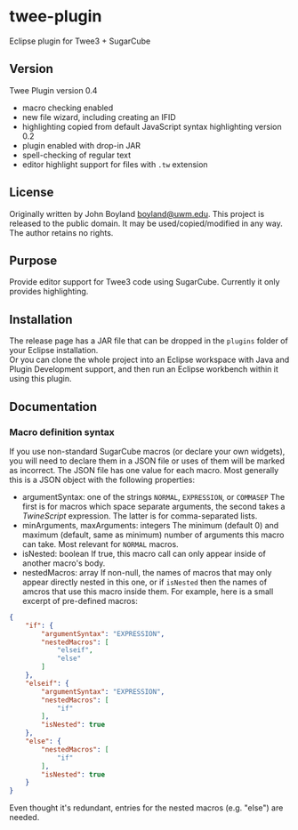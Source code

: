 # twee-plugin
Eclipse plugin for Twee3 + SugarCube
## Version
Twee Plugin version 0.4
* macro checking enabled
* new file wizard, including creating an IFID
* highlighting copied from default JavaScript syntax highlighting
version 0.2
* plugin enabled with drop-in JAR
* spell-checking of regular text
* editor highlight support for files with `.tw` extension
## License
Originally written by John Boyland <boyland@uwm.edu>.
This project is released to the public domain.
It may be used/copied/modified in any way.
The author retains no rights.
## Purpose
Provide editor support for Twee3 code using SugarCube.  Currently it only provides highlighting.
## Installation
The release page has a JAR file that can be dropped in the `plugins` folder of your Eclipse installation.  
Or you can clone the whole project into an Eclipse workspace with Java and Plugin Development support, and then run an Eclipse workbench within it using this plugin.
## Documentation
### Macro definition syntax
If you use non-standard SugarCube macros (or declare your own widgets), you will need to declare them in a JSON file or uses of them will be marked as incorrect.  The JSON file has one value for each macro.  Most generally this is a JSON object with the following properties:
* argumentSyntax: one of the strings `NORMAL`, `EXPRESSION`, or `COMMASEP`
  The first is for macros which space separate arguments, the second takes a *TwineScript* expression. The latter is for comma-separated lists.
* minArguments, maxArguments: integers
  The minimum (default 0) and maximum (default, same as minimum) number of arguments this macro can take.  Most relevant for `NORMAL` macros.
* isNested: boolean
  If true, this macro call can only appear inside of another macro's body.
* nestedMacros: array
  If non-null, the names of macros that may only appear directly nested in this one, or if `isNested` then the names of amcros that use this macro inside them.
For example, here is a small excerpt of pre-defined macros:
``` json
{
	"if": {
		"argumentSyntax": "EXPRESSION",
		"nestedMacros": [
			"elseif",
			"else"
		]
	},
	"elseif": {
		"argumentSyntax": "EXPRESSION",
		"nestedMacros": [
			"if"
		],
		"isNested": true
	},
	"else": {
		"nestedMacros": [
			"if"
		],
		"isNested": true
	}
}
```
Even thought it's redundant, entries for the nested macros (e.g. "else") are needed.